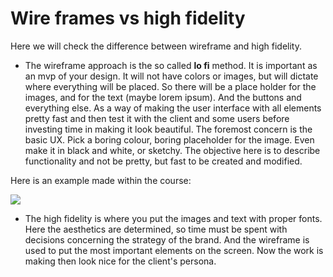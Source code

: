 # Wire frames vs high fidelity
Here we will check the difference between wireframe and high fidelity.
- The wireframe approach is the so called **lo fi** method. It is important as an mvp of your design. It will not have colors or images, but will dictate where everything will be placed. So there will be a place holder for the images, and for the text (maybe lorem ipsum). And the buttons and everything else. As a way of making the user interface with all elements pretty fast and then test it with the client and some users before investing time in making it look beautiful. The foremost concern is the basic UX. Pick a boring colour, boring placeholder for the image. Even make it in black and white, or sketchy. The objective here is to describe functionality and not be pretty, but fast to be created and modified.

Here is an example made within the course:

![](02.jpg)

- The high fidelity is where you put the images and text with proper fonts. Here the aesthetics are determined, so time must be spent with decisions concerning the strategy of the brand. And the wireframe is used to put the most important elements on the screen. Now the work is making then look nice for the client's persona.
